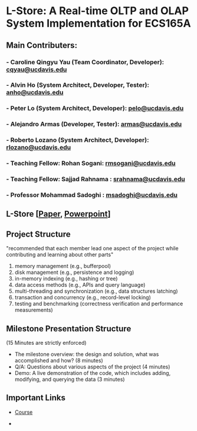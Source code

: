 # L-Store: A Real-time OLTP and OLAP System Implementation for ECS165A

## Main Contributers:
### - Caroline Qingyu Yau (Team Coordinator, Developer): cqyau@ucdavis.edu
### - Alvin Ho (System Architect, Developer, Tester): anho@ucdavis.edu
### - Peter Lo (System Architect, Developer): pelo@ucdavis.edu
### - Alejandro Armas (Developer, Tester): armas@ucdavis.edu
### - Roberto Lozano (System Architect, Developer): rlozano@ucdavis.edu
### - Teaching Fellow: Rohan Sogani: rmsogani@ucdavis.edu
### - Teaching Fellow: Sajjad Rahnama : srahnama@ucdavis.edu
### - Professor Mohammad Sadoghi : msadoghi@ucdavis.edu

## **L-Store** [[Paper](https://openproceedings.org/2018/conf/edbt/paper-215.pdf), [Powerpoint](https://expolab.org/papers/l-store-slides.pdf)]

## Project Structure

"recommended that each member lead one aspect of the project while contributing and learning about other parts"

1. memory management (e.g., bufferpool)
2. disk management (e.g., persistence and logging)
3. in-memory indexing (e.g., hashing or tree)
4. data access methods (e.g., APIs and query language)
5. multi-threading and synchronization (e.g., data structures latching)
6. transaction and concurrency (e.g., record-level locking)
7. testing and benchmarking (correctness verification and performance measurements)

## Milestone Presentation Structure

(15 Minutes are strictly enforced)
- The milestone overview: the design and solution, what was accomplished and how? (8 minutes)
- Q/A: Questions about various aspects of the project (4 minutes)
- Demo: A live demonstration of the code, which includes adding, modifying, and querying the data (3 minutes)

## Important Links

- [Course](https://expolab.org/ecs165a-winter2021.html)

- 
